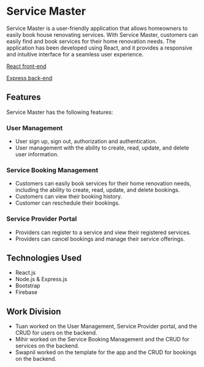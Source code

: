 # Service Master

Service Master is a user-friendly application that allows homeowners to easily book house renovating services. With
Service Master, customers can easily find and book services for their home renovation needs. The application has been
developed using React, and it provides a responsive and intuitive interface for a seamless user experience.

[React front-end](https://service-master-react-fe.web.app/)

[Express back-end](https://service-master-be.onrender.com)

## Features

Service Master has the following features:

### User Management

- User sign up, sign out, authorization and authentication.
- User management with the ability to create, read, update, and delete user information.

### Service Booking Management

- Customers can easily book services for their home renovation needs, including the ability to create, read, update, and
  delete bookings.
- Customers can view their booking history.
- Customer can reschedule their bookings.

### Service Provider Portal

- Providers can register to a service and view their registered services.
- Providers can cancel bookings and manage their service offerings.

## Technologies Used

- React.js
- Node.js & Express.js
- Bootstrap
- Firebase

## Work Division

- Tuan worked on the User Management, Service Provider portal, and the CRUD for users on the backend.
- Mihir worked on the Service Booking Management and the CRUD for services on the backend.
- Swapnil worked on the template for the app and the CRUD for bookings on the backend.


